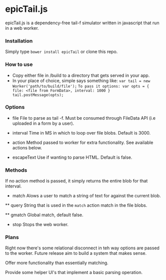 # epicTail.js

epicTail.js is a dependency-free tail-f simulator written in javascript that run in a web worker.

### Installation

Simply type `bower install epicTail` or clone this repo.

### How to use

* Copy either file in /build to a directory that gets served in your app. 
* In your place of choice, simple says something like:
  `var tail = new Worker('path/to/build/file');`
  `To pass it options:
    var opts = {
      file: <file from FormData>,
      interval: 1000
    }
    tail.postMessage(opts);`
### Options

* file
  File to parse as tail -f. Must be consumed through FileData API (i.e uploaded in a form by a user).
    			
* interval
  Time in MS in which to loop over file blobs. Default is 3000.
  
* action
  Method passed to worker for extra functionality. See available actions below.

* escapeText
  Use if wanting to parse HTML. Default is false.

### Methods

If no action method is passed, it simply returns the entire blob for that interval.

* match 
  Alows a user to match a string of text for against the current blob.

** query
   String that is used in the `match` action match in the file blobs.

** gmatch
   Global match, default false.
   
* stop
  Stops the web worker.

### Plans

Right now there's some relational disconnect in teh way options are passed to the worker. Future release aim to build a system that makes sense.

Offer more functionality than essentially matching.

Provide some helper UI's that implement a basic parsing operation.
